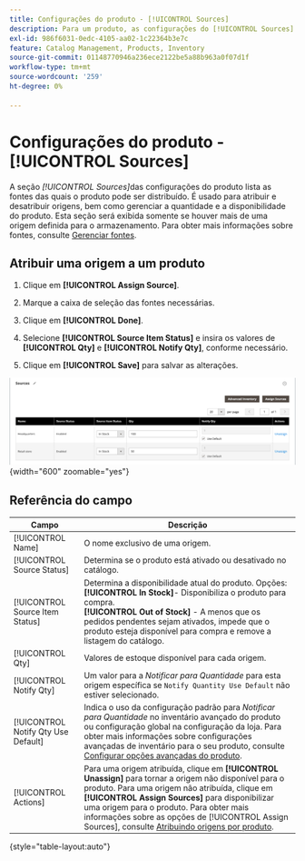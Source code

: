 ```yaml
---
title: Configurações do produto - [!UICONTROL Sources]
description: Para um produto, as configurações do [!UICONTROL Sources] fornecem acesso às  [!DNL Inventory Management] fontes das quais o produto pode ser distribuído.
exl-id: 986f6031-0edc-4105-aa02-1c22364b3e7c
feature: Catalog Management, Products, Inventory
source-git-commit: 01148770946a236ece2122be5a88b963a0f07d1f
workflow-type: tm+mt
source-wordcount: '259'
ht-degree: 0%

---
```


# Configurações do produto - [!UICONTROL Sources]

A seção _[!UICONTROL Sources]_&#x200B;das configurações do produto lista as fontes das quais o produto pode ser distribuído. É usado para atribuir e desatribuir origens, bem como gerenciar a quantidade e a disponibilidade do produto. Esta seção será exibida somente se houver mais de uma origem definida para o armazenamento. Para obter mais informações sobre fontes, consulte [Gerenciar fontes](../inventory-management/sources-manage.md).

## Atribuir uma origem a um produto

1. Clique em **[!UICONTROL Assign Source]**.

1. Marque a caixa de seleção das fontes necessárias.

1. Clique em **[!UICONTROL Done]**.

1. Selecione **[!UICONTROL Source Item Status]** e insira os valores de **[!UICONTROL Qty]** e **[!UICONTROL Notify Qty]**, conforme necessário.

1. Clique em **[!UICONTROL Save]** para salvar as alterações.

![Exibição das fontes](./assets/catalog-sources-list.png){width="600" zoomable="yes"}

## Referência do campo

| Campo | Descrição |
|--- |--- |
| [!UICONTROL Name] | O nome exclusivo de uma origem. |
| [!UICONTROL Source Status] | Determina se o produto está ativado ou desativado no catálogo. |
| [!UICONTROL Source Item Status] | Determina a disponibilidade atual do produto. Opções:<br />**[!UICONTROL In Stock]**- Disponibiliza o produto para compra.<br />**[!UICONTROL Out of Stock]** - A menos que os pedidos pendentes sejam ativados, impede que o produto esteja disponível para compra e remove a listagem do catálogo. |
| [!UICONTROL Qty] | Valores de estoque disponível para cada origem. |
| [!UICONTROL Notify Qty] | Um valor para a _Notificar para Quantidade_ para esta origem específica se `Notify Quantity Use Default` não estiver selecionado. |
| [!UICONTROL Notify Qty Use Default] | Indica o uso da configuração padrão para _Notificar para Quantidade_ no inventário avançado do produto ou configuração global na configuração da loja. Para obter mais informações sobre configurações avançadas de inventário para o seu produto, consulte [Configurar opções avançadas do produto](../inventory-management/product-options.md). |
| [!UICONTROL Actions] | Para uma origem atribuída, clique em **[!UICONTROL Unassign]** para tornar a origem não disponível para o produto. Para uma origem não atribuída, clique em **[!UICONTROL Assign Sources]** para disponibilizar uma origem para o produto. Para obter mais informações sobre as opções de [!UICONTROL Assign Sources], consulte [Atribuindo origens por produto](../inventory-management/sources-assign-per-product.md). |

{style="table-layout:auto"}
